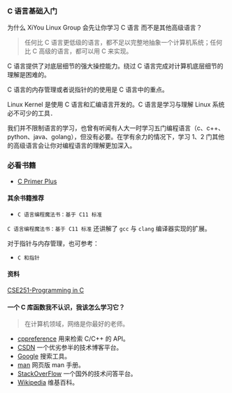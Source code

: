 ### C 语言基础入门

为什么 XiYou Linux Group 会先让你学习 C 语言 而不是其他高级语言？

> 任何比 C 语言更低级的语言，都不足以完整地抽象一个计算机系统；任何比 C 高级的语言，都可以用 C 来实现。

C 语言提供了对底层细节的强大操控能力。绕过 C 语言完成对计算机底层细节的理解是困难的。

C 语言的内存管理或者说指针的的使用是 C 语言中的重点。

Linux Kernel 是使用 C 语言和汇编语言开发的。C 语言是学习与理解 Linux 系统必不可少的工具．

我们并不限制语言的学习，也曾有听闻有人大一时学习五门编程语言（c、c++、python、java、golang），但没有必要。在学有余力的情况下，学习 1、2 门其他的高级语言会让你对编程语言的理解更加深入。


### 必看书籍

- [C Primer Plus](https://book.douban.com/subject/26792521/)

#### 其余书籍推荐

- `C 语言编程魔法书：基于 C11 标准`

`C 语言编程魔法书：基于 C11 标准` 还讲解了 `gcc` 与 `clang` 编译器实现的扩展。

对于指针与内存管理，也可参考：
- `C 和指针`

#### 资料
[CSE251-Programming in C](https://www.cse.msu.edu/~cse251/index.html)

#### 一个 C 库函数我不认识，我该怎么学习它？

> 在计算机领域，网络是你最好的老师。

- [cppreference](https://en.cppreference.com) 用来检索 C/C++ 的 API。
- [CSDN](https://www.csdn.net) 一个优劣参半的技术博客平台。
- [Google](https://www.google.com) 搜索工具。
- [man](https://man7.org) 网页版 man 手册。
- [StackOverFlow](https://stackoverflow.com/) 一个国外的技术问答平台。
- [Wikipedia](https://en.wikipedia.org) 维基百科。


